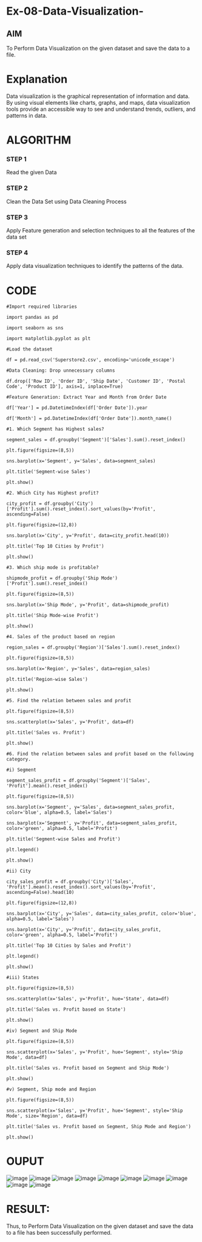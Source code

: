 # Ex-08-Data-Visualization-

## AIM
To Perform Data Visualization on the given dataset and save the data to a file. 

# Explanation
Data visualization is the graphical representation of information and data. By using visual elements like charts, graphs, and maps, data visualization tools provide an accessible way to see and understand trends, outliers, and patterns in data.

# ALGORITHM
### STEP 1
Read the given Data
### STEP 2
Clean the Data Set using Data Cleaning Process
### STEP 3
Apply Feature generation and selection techniques to all the features of the data set
### STEP 4
Apply data visualization techniques to identify the patterns of the data.
# CODE
```
#Import required libraries

import pandas as pd

import seaborn as sns

import matplotlib.pyplot as plt

#Load the dataset

df = pd.read_csv('Superstore2.csv', encoding='unicode_escape')

#Data Cleaning: Drop unnecessary columns

df.drop(['Row ID', 'Order ID', 'Ship Date', 'Customer ID', 'Postal Code', 'Product ID'], axis=1, inplace=True)

#Feature Generation: Extract Year and Month from Order Date

df['Year'] = pd.DatetimeIndex(df['Order Date']).year

df['Month'] = pd.DatetimeIndex(df['Order Date']).month_name()

#1. Which Segment has Highest sales?

segment_sales = df.groupby('Segment')['Sales'].sum().reset_index()

plt.figure(figsize=(8,5))

sns.barplot(x='Segment', y='Sales', data=segment_sales)

plt.title('Segment-wise Sales')

plt.show()

#2. Which City has Highest profit?

city_profit = df.groupby('City')['Profit'].sum().reset_index().sort_values(by='Profit', ascending=False)

plt.figure(figsize=(12,8))

sns.barplot(x='City', y='Profit', data=city_profit.head(10))

plt.title('Top 10 Cities by Profit')

plt.show()

#3. Which ship mode is profitable?

shipmode_profit = df.groupby('Ship Mode')['Profit'].sum().reset_index()

plt.figure(figsize=(8,5))

sns.barplot(x='Ship Mode', y='Profit', data=shipmode_profit)

plt.title('Ship Mode-wise Profit')

plt.show()

#4. Sales of the product based on region

region_sales = df.groupby('Region')['Sales'].sum().reset_index()

plt.figure(figsize=(8,5))

sns.barplot(x='Region', y='Sales', data=region_sales)

plt.title('Region-wise Sales')

plt.show()

#5. Find the relation between sales and profit

plt.figure(figsize=(8,5))

sns.scatterplot(x='Sales', y='Profit', data=df)

plt.title('Sales vs. Profit')

plt.show()

#6. Find the relation between sales and profit based on the following category.

#i) Segment

segment_sales_profit = df.groupby('Segment')['Sales', 'Profit'].mean().reset_index()

plt.figure(figsize=(8,5))

sns.barplot(x='Segment', y='Sales', data=segment_sales_profit, color='blue', alpha=0.5, label='Sales')

sns.barplot(x='Segment', y='Profit', data=segment_sales_profit, color='green', alpha=0.5, label='Profit')

plt.title('Segment-wise Sales and Profit')

plt.legend()

plt.show()

#ii) City

city_sales_profit = df.groupby('City')['Sales', 'Profit'].mean().reset_index().sort_values(by='Profit', ascending=False).head(10)

plt.figure(figsize=(12,8))

sns.barplot(x='City', y='Sales', data=city_sales_profit, color='blue', alpha=0.5, label='Sales')

sns.barplot(x='City', y='Profit', data=city_sales_profit, color='green', alpha=0.5, label='Profit')

plt.title('Top 10 Cities by Sales and Profit')

plt.legend()

plt.show()

#iii) States

plt.figure(figsize=(8,5))

sns.scatterplot(x='Sales', y='Profit', hue='State', data=df)

plt.title('Sales vs. Profit based on State')

plt.show()

#iv) Segment and Ship Mode

plt.figure(figsize=(8,5))

sns.scatterplot(x='Sales', y='Profit', hue='Segment', style='Ship Mode', data=df)

plt.title('Sales vs. Profit based on Segment and Ship Mode')

plt.show()

#v) Segment, Ship mode and Region

plt.figure(figsize=(8,5))

sns.scatterplot(x='Sales', y='Profit', hue='Segment', style='Ship Mode', size='Region', data=df)

plt.title('Sales vs. Profit based on Segment, Ship Mode and Region')

plt.show()
```
# OUPUT
![image](https://github.com/Sahithya7/Ex-08-Data-Visualization-/assets/133002193/d5173bc7-9bc0-4f11-ab46-54400e914567)
![image](https://github.com/Sahithya7/Ex-08-Data-Visualization-/assets/133002193/2b181741-69d2-4392-82bc-f298f8938134)
![image](https://github.com/Sahithya7/Ex-08-Data-Visualization-/assets/133002193/23739e6c-3fd5-42a1-a231-5d65c3ce8dbb)
![image](https://github.com/Sahithya7/Ex-08-Data-Visualization-/assets/133002193/48d6b373-728e-4bd1-85f7-127967e26776)
![image](https://github.com/Sahithya7/Ex-08-Data-Visualization-/assets/133002193/32743538-4589-456a-95c6-c2c1de8f2ba6)
![image](https://github.com/Sahithya7/Ex-08-Data-Visualization-/assets/133002193/fdba1b8a-3b90-4423-aeac-fdd47ceaf614)
![image](https://github.com/Sahithya7/Ex-08-Data-Visualization-/assets/133002193/c0552e0d-cad3-41c6-b335-92a09686fa30)
![image](https://github.com/Sahithya7/Ex-08-Data-Visualization-/assets/133002193/4945e426-b142-4f54-adee-102517e27ae6)
![image](https://github.com/Sahithya7/Ex-08-Data-Visualization-/assets/133002193/69b00fbd-d81f-4127-8ff8-010a92cb64ba)
![image](https://github.com/Sahithya7/Ex-08-Data-Visualization-/assets/133002193/3079239a-046c-498d-9d86-9dd2814ef7f1)
# RESULT:
Thus, to Perform Data Visualization on the given dataset and save the data to a file has been successfully performed.
